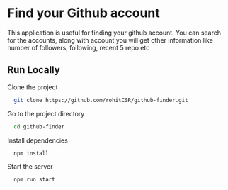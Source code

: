 # Find your Github account

This application is useful for finding your github account. You can search for the accounts, along with account you will get other information like number of followers, following, recent 5 repo etc

## Run Locally

Clone the project

```bash
  git clone https://github.com/rohitCSR/github-finder.git
```

Go to the project directory

```bash
  cd github-finder
```

Install dependencies

```bash
  npm install
```

Start the server

```bash
  npm run start
```
